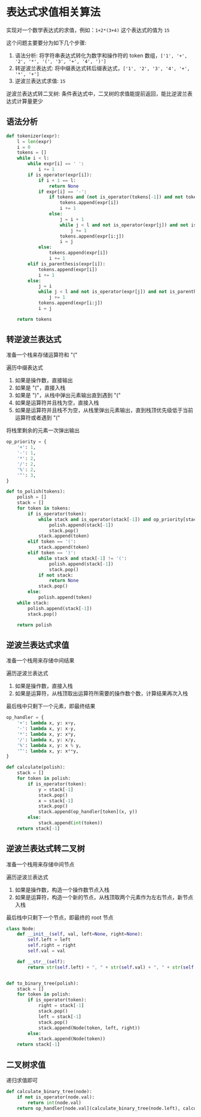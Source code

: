 # 表达式求值相关算法

实现对一个数学表达式的求值，例如：`1+2*(3+4)` 这个表达式的值为 `15`

这个问题主要要分为如下几个步骤:

1. 语法分析: 将字符串表达式转化为数字和操作符的 token 数组，`['1', '+', '2', '*', '(', '3', '+', '4', ')']`
2. 转逆波兰表达式: 将中缀表达式转后缀表达式，`['1', '2', '3', '4', '+', '*', '+']`
3. 逆波兰表达式求值: `15`

逆波兰表达式转二叉树: 条件表达式中，二叉树的求值能提前返回，能比逆波兰表达式计算量更少

## 语法分析

``` py
def tokenizer(expr):
    l = len(expr)
    i = 0
    tokens = []
    while i < l:
        while expr[i] == ' ':
            i += 1
        if is_operator(expr[i]):
            if i + 1 == l:
                return None
            if expr[i] == '-':
                if tokens and (not is_operator(tokens[-1]) and not tokens[-1] == '('):
                    tokens.append(expr[i])
                    i += 1
                else:
                    j = i + 1
                    while j < l and not is_operator(expr[j]) and not is_parenthesis(expr[j]):
                        j += 1
                    tokens.append(expr[i:j])
                    i = j
            else:
                tokens.append(expr[i])
                i += 1
        elif is_parenthesis(expr[i]):
            tokens.append(expr[i])
            i += 1
        else:
            j = i
            while j < l and not is_operator(expr[j]) and not is_parenthesis(expr[j]):
                j += 1
            tokens.append(expr[i:j])
            i = j

    return tokens
```

## 转逆波兰表达式

准备一个栈来存储运算符和 "("

遍历中缀表达式

1. 如果是操作数，直接输出
2. 如果是 "("，直接入栈
3. 如果是 ")"，从栈中弹出元素输出直到遇到 "("
4. 如果是运算符并且栈为空，直接入栈
5. 如果是运算符并且栈不为空，从栈里弹出元素输出，直到栈顶优先级低于当前运算符或者遇到 "("

将栈里剩余的元素一次弹出输出

``` py
op_priority = {
    '+': 1,
    '-': 1,
    '*': 2,
    '/': 2,
    '%': 2,
    '^': 3,
}

def to_polish(tokens):
    polish = []
    stack = []
    for token in tokens:
        if is_operator(token):
            while stack and is_operator(stack[-1]) and op_priority[stack[-1]] >= op_priority[token]:
                polish.append(stack[-1])
                stack.pop()
            stack.append(token)
        elif token == '(':
            stack.append(token)
        elif token == ')':
            while stack and stack[-1] != '(':
                polish.append(stack[-1])
                stack.pop()
            if not stack:
                return None
            stack.pop()
        else:
            polish.append(token)
    while stack:
        polish.append(stack[-1])
        stack.pop()

    return polish
```

## 逆波兰表达式求值

准备一个栈用来存储中间结果

遍历逆波兰表达式

1. 如果是操作数，直接入栈
2. 如果是运算符，从栈顶取出运算符所需要的操作数个数，计算结果再次入栈

最后栈中只剩下一个元素，即最终结果

``` py
op_handler = {
    '+': lambda x, y: x+y,
    '-': lambda x, y: x-y,
    '*': lambda x, y: x*y,
    '/': lambda x, y: x/y,
    '%': lambda x, y: x % y,
    '^': lambda x, y: x**y,
}

def calculate(polish):
    stack = []
    for token in polish:
        if is_operator(token):
            y = stack[-1]
            stack.pop()
            x = stack[-1]
            stack.pop()
            stack.append(op_handler[token](x, y))
        else:
            stack.append(int(token))
    return stack[-1]
```

## 逆波兰表达式转二叉树

准备一个栈用来存储中间节点

遍历逆波兰表达式

1. 如果是操作数，构造一个操作数节点入栈
2. 如果是运算符，构造一个新的节点，从栈顶取两个元素作为左右节点，新节点入栈

最后栈中只剩下一个节点，即最终的 root 节点

``` py
class Node:
    def __init__(self, val, left=None, right=None):
        self.left = left
        self.right = right
        self.val = val

    def __str__(self):
        return str(self.left) + ", " + str(self.val) + ", " + str(self.right)


def to_binary_tree(polish):
    stack = []
    for token in polish:
        if is_operator(token):
            right = stack[-1]
            stack.pop()
            left = stack[-1]
            stack.pop()
            stack.append(Node(token, left, right))
        else:
            stack.append(Node(token))
    return stack[-1]
```

## 二叉树求值

递归求值即可

``` py
def calculate_binary_tree(node):
    if not is_operator(node.val):
        return int(node.val)
    return op_handler[node.val](calculate_binary_tree(node.left), calculate_binary_tree(node.right))
```
